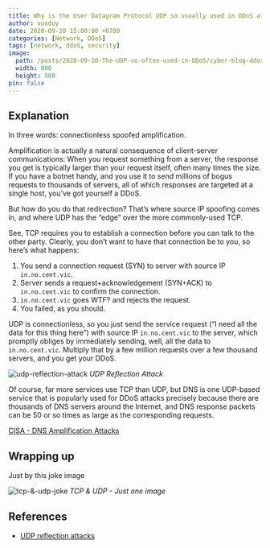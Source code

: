 ```yaml
---
title: Why is the User Datagram Protocol UDP so usually used in DDoS attacks?
author: voxduy
date: 2020-09-20 15:00:00 +0700
categories: [Network, DDoS]
tags: [network, ddoS, security]
image:
  path: /posts/2020-09-20-The-UDP-so-often-used-in-DDoS/cyber-blog-ddos-attacks.png
  width: 800
  height: 500
pin: false
---
```


## Explanation

In three words: connectionless spoofed amplification.

Amplification is actually a natural consequence of client-server communications: When you request something from a server, the response you get is typically larger than your request itself, often many times the size. If you have a botnet handy, and you use it to send millions of bogus requests to thousands of servers, all of which responses are targeted at a single host, you’ve got yourself a DDoS.

But how do you do that redirection? That’s where source IP spoofing comes in, and where UDP has the “edge” over the more commonly-used TCP.

See, TCP requires you to establish a connection before you can talk to the other party. Clearly, you don’t want to have that connection be to you, so here’s what happens:

1. You send a connection request (SYN) to server with source IP `in.no.cent.vic`.
2. Server sends a request+acknowledgement (SYN+ACK) to `in.no.cent.vic` to confirm the connection.
3. `in.no.cent.vic` goes WTF? and rejects the request.
4. You failed, as you should.

UDP is connectionless, so you just send the service request (“I need all the data for this thing here”) with source IP `in.no.cent.vic` to the server, which promptly obliges by immediately sending, well, all the data to `in.no.cent.vic`. Multiply that by a few million requests over a few thousand servers, and you get your DDoS.

![udp-reflection-attack](/posts/2020-09-20-The-UDP-so-often-used-in-DDoS/udp-reflection-attack.png)
_UDP Reflection Attack_

Of course, far more services use TCP than UDP, but DNS is one UDP-based service that is popularly used for DDoS attacks precisely because there are thousands of DNS servers around the Internet, and DNS response packets can be 50 or so times as large as the corresponding requests.

[CISA - DNS Amplification Attacks](https://www.cisa.gov/uscert/ncas/alerts/TA13-088A)

## Wrapping up

Just by this joke image

![tcp-&-udp-joke](/posts/2020-09-20-The-UDP-so-often-used-in-DDoS/tcp-&-udp-joke.png)
_TCP & UDP - Just one image_

## References

- [UDP reflection attacks](https://docs.aws.amazon.com/whitepapers/latest/aws-best-practices-ddos-resiliency/udp-reflection-attacks.html)
